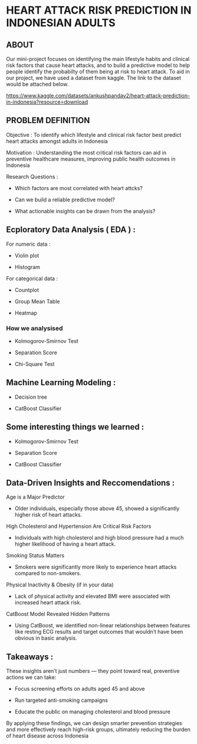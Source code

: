 # HEART ATTACK RISK PREDICTION IN INDONESIAN ADULTS

## ABOUT

Our mini-project focuses on identifying the main lifestyle habits and clinical risk factors that cause heart attacks, and to build a predictive model to help people identify the probabilty of them being at risk to heart attack. To aid in our project, we have used a dataset from kaggle. The link to the dataset would be attached below.

https://www.kaggle.com/datasets/ankushpanday2/heart-attack-prediction-in-indonesia?resource=download

## PROBLEM DEFINITION

Objective : To identify which lifestyle and clinical risk factor best predict heart attacks amongst adults in Indonesia

Motivation : Understanding the most critical risk factors can aid in preventive healthcare measures, improving public health outcomes in Indonesia

Research Questions : 

- Which factors are most correlated with heart attcks?

- Can we build a reliable predictive model?

- What actionable insights can be drawn from the analysis?

## Ecploratory Data Analysis ( EDA ) :

For numeric data :

- Violin plot

- Histogram

For categorical data :

- Countplot

- Group Mean Table

- Heatmap

### How we analysised 

- Kolmogorov-Smirnov Test

- Separation Score

- Chi-Square Test

## Machine Learning Modeling :

- Decision tree

- CatBoost Classifier

## Some interesting things we learned :

- Kolmogorov-Smirnov Test

- Separation Score

- CatBoost Classifier

## Data-Driven Insights and Reccomendations :

Age is a Major Predictor

- Older individuals, especially those above 45, showed a significantly higher risk of heart attacks.

High Cholesterol and Hypertension Are Critical Risk Factors

- Individuals with high cholesterol and high blood pressure had a much higher likelihood of having a heart attack.

Smoking Status Matters

- Smokers were significantly more likely to experience heart attacks compared to non-smokers.

Physical Inactivity & Obesity (if in your data)

- Lack of physical activity and elevated BMI were associated with increased heart attack risk.

CatBoost Model Revealed Hidden Patterns

- Using CatBoost, we identified non-linear relationships between features like resting ECG results and target outcomes that wouldn’t have been obvious in basic analysis.

## Takeaways :

These insights aren’t just numbers — they point toward real, preventive actions we can take:

- Focus screening efforts on adults aged 45 and above

- Run targeted anti-smoking campaigns

- Educate the public on managing cholesterol and blood pressure

By applying these findings, we can design smarter prevention strategies and more effectively reach high-risk groups, ultimately reducing the burden of heart disease across Indonesia
